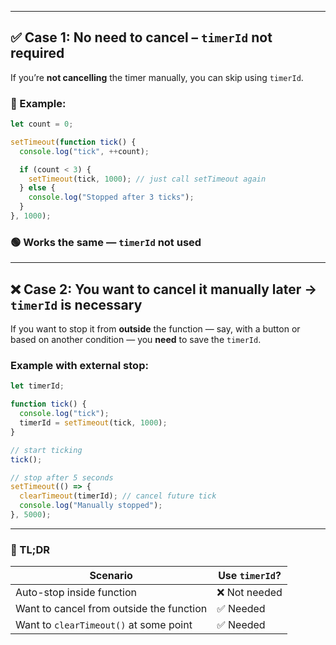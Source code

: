 
---

## ✅ Case 1: No need to cancel – `timerId` not required

If you’re **not cancelling** the timer manually, you can skip using `timerId`.

### 🔧 Example:

```js
let count = 0;

setTimeout(function tick() {
  console.log("tick", ++count);

  if (count < 3) {
    setTimeout(tick, 1000); // just call setTimeout again
  } else {
    console.log("Stopped after 3 ticks");
  }
}, 1000);
```

### 🟢 Works the same — `timerId` not used

---

## ❌ Case 2: You want to cancel it manually later → `timerId` is necessary

If you want to stop it from **outside** the function — say, with a button or based on another condition — you **need** to save the `timerId`.

### Example with external stop:

```js
let timerId;

function tick() {
  console.log("tick");
  timerId = setTimeout(tick, 1000);
}

// start ticking
tick();

// stop after 5 seconds
setTimeout(() => {
  clearTimeout(timerId); // cancel future tick
  console.log("Manually stopped");
}, 5000);
```

---

### 🧾 TL;DR

|Scenario|Use `timerId`?|
|---|---|
|Auto-stop inside function|❌ Not needed|
|Want to cancel from outside the function|✅ Needed|
|Want to `clearTimeout()` at some point|✅ Needed|